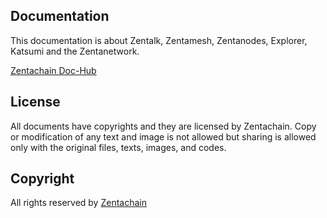 ## Documentation
This documentation is about Zentalk, Zentamesh, Zentanodes, Explorer, Katsumi and the Zentanetwork.

[Zentachain Doc-Hub](http://docs.zentachain.io)

## License
All documents have copyrights and they are licensed by Zentachain. Copy or modification of any text and image is not allowed but sharing is allowed only with the original files, texts, images, and codes.

## Copyright
All rights reserved by [Zentachain](https://zentachain.io/)
